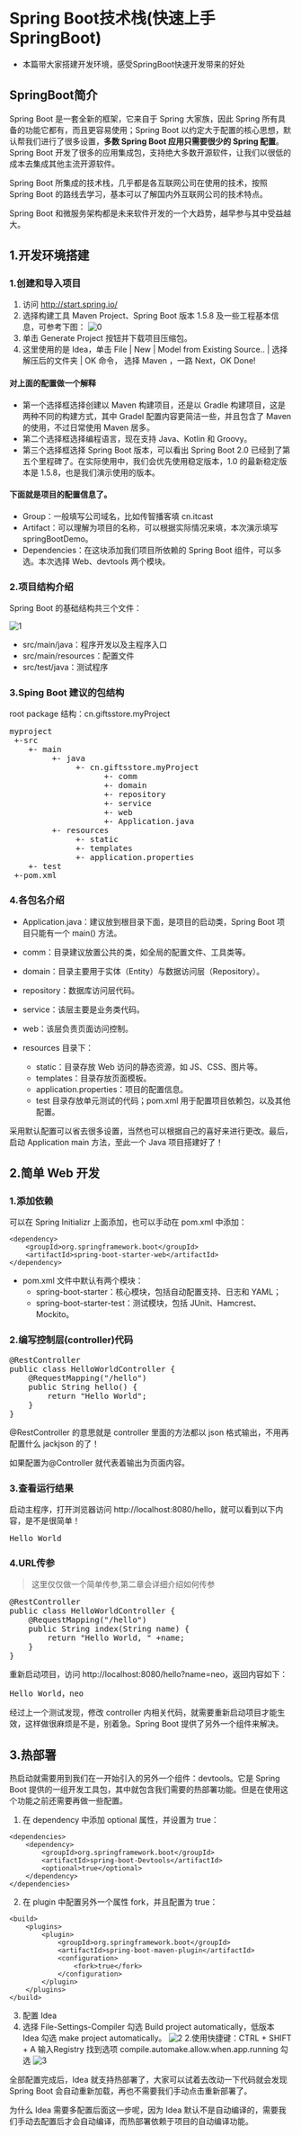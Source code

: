 # Spring Boot技术栈(快速上手SpringBoot)

 - 本篇带大家搭建开发环境，感受SpringBoot快速开发带来的好处

## SpringBoot简介

Spring Boot 是一套全新的框架，它来自于 Spring 大家族，因此 Spring 所有具备的功能它都有，而且更容易使用；Spring Boot 以约定大于配置的核心思想，默认帮我们进行了很多设置，**多数 Spring Boot 应用只需要很少的 Spring 配置**。Spring Boot 开发了很多的应用集成包，支持绝大多数开源软件，让我们以很低的成本去集成其他主流开源软件。

Spring Boot 所集成的技术栈，几乎都是各互联网公司在使用的技术，按照 Spring Boot 的路线去学习，基本可以了解国内外互联网公司的技术特点。

Spring Boot 和微服务架构都是未来软件开发的一个大趋势，越早参与其中受益越大。

## 1.开发环境搭建

### 1.创建和导入项目

1. 访问 http://start.spring.io/
2. 选择构建工具 Maven Project、Spring Boot 版本 1.5.8 及一些工程基本信息，可参考下图：
![0](./springboot_img/gouJianXiangMu.jpg)
3. 单击 Generate Project 按钮并下载项目压缩包。
4. 这里使用的是 Idea，单击 File | New | Model from Existing Source.. | 选择解压后的文件夹 | OK 命令， 选择 Maven ，一路 Next，OK Done!

#### 对上面的配置做一个解释

- 第一个选择框选择创建以 Maven 构建项目，还是以 Gradle 构建项目，这是两种不同的构建方式，其中 Gradel 配置内容更简洁一些，并且包含了 Maven 的使用，不过日常使用 Maven 居多。
- 第二个选择框选择编程语言，现在支持 Java、Kotlin 和 Groovy。
- 第三个选择框选择 Spring Boot 版本，可以看出 Spring Boot 2.0 已经到了第五个里程碑了。在实际使用中，我们会优先使用稳定版本，1.0 的最新稳定版本是 1.5.8，也是我们演示使用的版本。

#### 下面就是项目的配置信息了。

- Group：一般填写公司域名，比如传智播客填 cn.itcast
- Artifact：可以理解为项目的名称，可以根据实际情况来填，本次演示填写 springBootDemo。
- Dependencies：在这块添加我们项目所依赖的 Spring Boot 组件，可以多选。本次选择 Web、devtools 两个模块。

### 2.项目结构介绍

Spring Boot 的基础结构共三个文件：

![1](./springboot_img/mulujiegou.jpg)

- src/main/java：程序开发以及主程序入口
- src/main/resources：配置文件
- src/test/java：测试程序

### 3.Sping Boot 建议的包结构

root package 结构：cn.giftsstore.myProject
<pre>
myproject
 +-src
    +- main
         +- java
              +- cn.giftsstore.myProject
                    +- comm
                    +- domain
                    +- repository
                    +- service
                    +- web
                    +- Application.java
         +- resources
              +- static
              +- templates
              +- application.properties
    +- test
 +-pom.xml
</pre>

### 4.各包名介绍

- Application.java：建议放到根目录下面，是项目的启动类，Spring Boot 项目只能有一个 main() 方法。
- comm：目录建议放置公共的类，如全局的配置文件、工具类等。
- domain：目录主要用于实体（Entity）与数据访问层（Repository）。
- repository：数据库访问层代码。
- service：该层主要是业务类代码。
- web：该层负责页面访问控制。
- resources 目录下：

	- static：目录存放 Web 访问的静态资源，如 JS、CSS、图片等。
	- templates：目录存放页面模板。
	- application.properties：项目的配置信息。
	- test 目录存放单元测试的代码；pom.xml 用于配置项目依赖包，以及其他配置。

采用默认配置可以省去很多设置，当然也可以根据自己的喜好来进行更改。最后，启动 Application main 方法，至此一个 Java 项目搭建好了！

## 2.简单 Web 开发

### 1.添加依赖

 可以在 Spring Initializr 上面添加，也可以手动在 pom.xml 中添加：

```
<dependency>
	<groupId>org.springframework.boot</groupId>
	<artifactId>spring-boot-starter-web</artifactId>
</dependency>
```

 - pom.xml 文件中默认有两个模块：
 	- spring-boot-starter：核心模块，包括自动配置支持、日志和 YAML；
 	- spring-boot-starter-test：测试模块，包括 JUnit、Hamcrest、Mockito。

### 2.编写控制层(controller)代码

<pre>
@RestController
public class HelloWorldController {
    @RequestMapping("/hello")
    public String hello() {
        return "Hello World";
    }
}
</pre>

@RestController 的意思就是 controller 里面的方法都以 json 格式输出，不用再配置什么 jackjson 的了！

如果配置为@Controller 就代表着输出为页面内容。

### 3.查看运行结果

 启动主程序，打开浏览器访问 http://localhost:8080/hello，就可以看到以下内容，是不是很简单！
<pre>Hello World</pre>

### 4.URL传参

> 这里仅仅做一个简单传参,第二章会详细介绍如何传参

<pre>
@RestController
public class HelloWorldController {
	@RequestMapping("/hello")
	public String index(String name) {
	    return "Hello World, " +name;
	}
}
</pre>

重新启动项目，访问 http://localhost:8080/hello?name=neo，返回内容如下：


<pre>Hello World，neo</pre>

经过上一个测试发现，修改 controller 内相关代码，就需要重新启动项目才能生效，这样做很麻烦是不是，别着急。Spring Boot 提供了另外一个组件来解决。

## 3.热部署

热启动就需要用到我们在一开始引入的另外一个组件：devtools。它是 Spring Boot 提供的一组开发工具包，其中就包含我们需要的热部署功能。但是在使用这个功能之前还需要再做一些配置。

1. 在 dependency 中添加 optional 属性，并设置为 true：
```
<dependencies>
    <dependency>
        <groupId>org.springframework.boot</groupId>
        <artifactId>spring-boot-Devtools</artifactId>
        <optional>true</optional>
    </dependency>
</dependencies>
```
2. 在 plugin 中配置另外一个属性 fork，并且配置为 true：
```
<build>
    <plugins>
        <plugin>
            <groupId>org.springframework.boot</groupId>
            <artifactId>spring-boot-maven-plugin</artifactId>
            <configuration>
                <fork>true</fork>
            </configuration>
        </plugin>
	</plugins>
</build>
```
3. 配置 Idea
 1. 选择 File-Settings-Compiler 勾选 Build project automatically，低版本 Idea 勾选 make project automatically。
 ![2](./springboot_img/ideahot.jpg)
 2.使用快捷键：CTRL + SHIFT + A 输入Registry 找到选项 compile.automake.allow.when.app.running 勾选 
 ![3](./springboot_img/0.6294533078536897.png)
 
 全部配置完成后，Idea 就支持热部署了，大家可以试着去改动一下代码就会发现 Spring Boot 会自动重新加载，再也不需要我们手动点击重新部署了。

为什么 Idea 需要多配置后面这一步呢，因为 Idea 默认不是自动编译的，需要我们手动去配置后才会自动编译，而热部署依赖于项目的自动编译功能。
 

